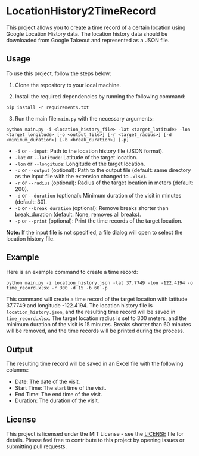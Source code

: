 # LocationHistory2TimeRecord

This project allows you to create a time record of a certain location using Google Location History data. The location history data should be downloaded from Google Takeout and represented as a JSON file.

## Usage

To use this project, follow the steps below:

1. Clone the repository to your local machine.

2. Install the required dependencies by running the following command:
```
pip install -r requirements.txt
```

3. Run the main file `main.py` with the necessary arguments:
```
python main.py -i <location_history_file> -lat <target_latitude> -lon <target_longitude> [-o <output_file>] [-r <target_radius>] [-d <minimum_duration>] [-b <break_duration>] [-p]
```
- `-i` or `--input`: Path to the location history file (JSON format).
- `-lat` or `--latitude`: Latitude of the target location.
- `-lon` or `--longitude`: Longitude of the target location.
- `-o` or `--output` (optional): Path to the output file (default: same directory as the input file with the extension changed to `.xlsx`).
- `-r` or `--radius` (optional): Radius of the target location in meters (default: 200).
- `-d` or `--duration` (optional): Minimum duration of the visit in minutes (default: 30).
- `-b` or `--break_duration` (optional): Remove breaks shorter than break_duration (default: None, removes all breaks).
- `-p` or `--print` (optional): Print the time records of the target location.

**Note:** If the input file is not specified, a file dialog will open to select the location history file.

## Example

Here is an example command to create a time record:

```
python main.py -i location_history.json -lat 37.7749 -lon -122.4194 -o time_record.xlsx -r 300 -d 15 -b 60 -p
```

This command will create a time record of the target location with latitude 37.7749 and longitude -122.4194. The location history file is `location_history.json`, and the resulting time record will be saved in `time_record.xlsx`. The target location radius is set to 300 meters, and the minimum duration of the visit is 15 minutes. Breaks shorter than 60 minutes will be removed, and the time records will be printed during the process.

## Output

The resulting time record will be saved in an Excel file with the following columns:

- Date: The date of the visit.
- Start Time: The start time of the visit.
- End Time: The end time of the visit.
- Duration: The duration of the visit.

## License

This project is licensed under the MIT License - see the [LICENSE](LICENSE) file for details.
Please feel free to contribute to this project by opening issues or submitting pull requests.
